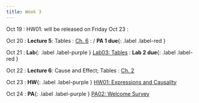 ```yaml
---
title: Week 3
---
```

Oct 19
:  HW01: will be released on Friday Oct 23
: [](#)

Oct 20
: **Lecture 5**: Tables
  : [Ch. 6](https://www.inferentialthinking.com/chapters/06/Tables.html)
  : / **PA 1 due**{: .label .label-red } 

Oct 21
: **Lab**{: .label .label-purple } [Lab03: Tables](https://data1.lsit.ucsb.edu/hub/user-redirect/git-pull?repo=https://github.com/ucsb-ds/ds1-f20-content&subPath=lab03/lab03.ipynb)
  : **Lab 2 due**{: .label .label-red }

Oct 22
: **Lecture 6**: Cause and Effect; Tables
  : [Ch. 2](https://www.inferentialthinking.com/chapters/02/causality-and-experiments.html)

Oct 23
:  **HW**{: .label .label-purple } [HW01: Expressions and Causality](https://data1.lsit.ucsb.edu/hub/user-redirect/git-pull?repo=https://github.com/ucsb-ds/ds1-f20-content&subPath=hw01/hw01.ipynb)

Oct 24
:  **PA**{: .label .label-purple } [PA02: Welcome Survey](https://piazza.com/class/kfcezvb24pt5qt?cid=33)
